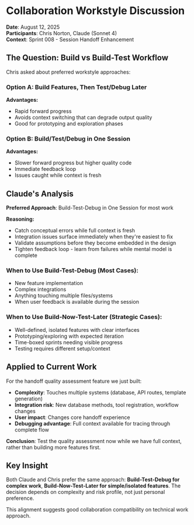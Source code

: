 # Collaboration Workstyle Discussion

**Date**: August 12, 2025  
**Participants**: Chris Norton, Claude (Sonnet 4)  
**Context**: Sprint 008 - Session Handoff Enhancement

## The Question: Build vs Build-Test Workflow

Chris asked about preferred workstyle approaches:

### Option A: Build Features, Then Test/Debug Later
**Advantages:**
- Rapid forward progress
- Avoids context switching that can degrade output quality
- Good for prototyping and exploration phases

### Option B: Build/Test/Debug in One Session  
**Advantages:**
- Slower forward progress but higher quality code
- Immediate feedback loop
- Issues caught while context is fresh

## Claude's Analysis

**Preferred Approach**: Build-Test-Debug in One Session for most work

**Reasoning:**
- Catch conceptual errors while full context is fresh
- Integration issues surface immediately when they're easiest to fix
- Validate assumptions before they become embedded in the design
- Tighten feedback loop - learn from failures while mental model is complete

### When to Use Build-Test-Debug (Most Cases):
- New feature implementation
- Complex integrations 
- Anything touching multiple files/systems
- When user feedback is available during the session

### When to Use Build-Now-Test-Later (Strategic Cases):
- Well-defined, isolated features with clear interfaces
- Prototyping/exploring with expected iteration
- Time-boxed sprints needing visible progress
- Testing requires different setup/context

## Applied to Current Work

For the handoff quality assessment feature we just built:
- **Complexity**: Touches multiple systems (database, API routes, template generation)
- **Integration risk**: New database methods, tool registration, workflow changes
- **User impact**: Changes core handoff experience
- **Debugging advantage**: Full context available for tracing through complete flow

**Conclusion**: Test the quality assessment now while we have full context, rather than building more features first.

## Key Insight

Both Claude and Chris prefer the same approach: **Build-Test-Debug for complex work**, **Build-Now-Test-Later for simple/isolated features**. The decision depends on complexity and risk profile, not just personal preference.

This alignment suggests good collaboration compatibility on technical work approach.